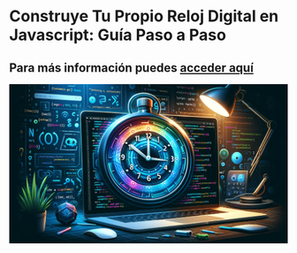 # Construye Tu Propio Reloj Digital en Javascript: Guía Paso a Paso
## Para más información puedes <a href="https://www.configuroweb.com/construye-tu-propio-reloj-digital-en-javascript-guia-paso-a-paso/">acceder aquí</a>
<img src="Reloj%20Digital%20en%20Javascript.jpg">
